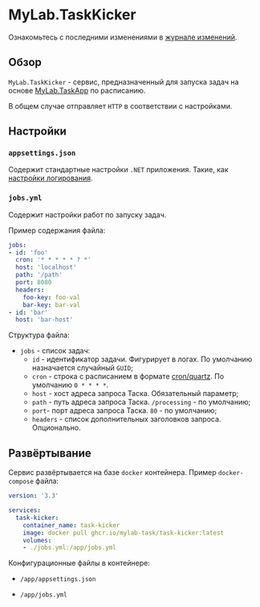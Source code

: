 # MyLab.TaskKicker

Ознакомьтесь с последними изменениями в [журнале изменений](./CHANGELOG.md).

## Обзор

`MyLab.TaskKicker` - сервис, предназначенный для запуска задач на основе [MyLab.TaskApp](https://github.com/mylab-task/task-app) по расписанию. 

В общем случае отправляет `HTTP` в соответствии с настройками.

 ## Настройки

### `appsettings.json`

Содержит стандартные настройки `.NET` приложения. Такие, как [настройки логирования](https://docs.microsoft.com/en-us/dotnet/core/extensions/logging?tabs=command-line#configure-logging).

### `jobs.yml`

Содержит настройки работ по запуску задач.

Пример содержания файла:

```yaml
jobs:
- id: 'foo'
  cron: '* * * * * ? *'
  host: 'localhost'
  path: '/path'
  port: 8080
  headers: 
    foo-key: foo-val
    bar-key: bar-val
- id: 'bar'
  host: 'bar-host'
```

Структура файла:

* `jobs` - список задач:
  * `id` - идентификатор задачи. Фигурирует в логах. По умолчанию назначается случайный `GUID`;
  * `cron` - строка с расписанием в формате [cron/quartz](https://www.freeformatter.com/cron-expression-generator-quartz.html). По умолчанию `0 * * * *`.
  * `host` - хост адреса запроса Таска. Обязательный параметр;
  * `path` - путь адреса запроса Таска. `/processing` - по умолчанию;
  * `port`- порт адреса запроса Таска. `80` - по умолчанию;
  * `headers` - список дополнительных заголовков запроса. Опционально.

## Развёртывание

Сервис развёртывается на базе `docker` контейнера. Пример `docker-compose` файла:

```yaml
version: '3.3'

services:
  task-kicker:
    container_name: task-kicker
    image: docker pull ghcr.io/mylab-task/task-kicker:latest
    volumes:
    - ./jobs.yml:/app/jobs.yml
```

Конфигурационные файлы в контейнере:

* `/app/appsettings.json`

* `/app/jobs.yml`
